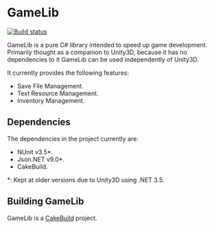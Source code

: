 # GameLib

[![Build status](https://ci.appveyor.com/api/projects/status/middixk3cpev8eyk/branch/master?svg=true)](https://ci.appveyor.com/project/moisesejimenezg/gamelib/branch/master)

GameLib is a pure C# library intended to speed up game development. Primarily thought as a companion to Unity3D, because it has no dependencies to it GameLib can be used independently of Unity3D.

It currently provides the following features:

- Save File Management.
- Text Resource Management.
- Inventory Management.

## Dependencies

The dependencies in the project currently are:

- NUnit v3.5*.
- Json.NET v9.0*.
- CakeBuild.

\*: Kept at older versions due to Unity3D using .NET 3.5.

## Building GameLib

GameLib is a [CakeBuild](https://cakebuild.net/) project.
